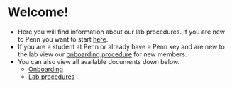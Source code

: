 # Welcome!

* Here you will find information about our lab procedures. If you are new to Penn you want to start [here](). 
* If you are a student at Penn or already have a Penn key and are new to the lab view our [onboarding procedure]() for new members.
* You can also view all available documents down below.
    * [Onboarding](docs/onboarding.md)   
    * [Lab procedures](pages/lab-procedures.md)